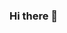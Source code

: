 ### Hi there 👋

<!--
**criarsite/criarsite** is a ✨ _special_ ✨ repository because its `README.md` (this file) appears on your GitHub profile.

Here are some ideas to get you started:

- 🔭 I’m currently working on ...
- 🌱 I’m currently learning ...
- 👯 I’m looking to collaborate on ...
- 🤔 I’m looking for help with ...
- 💬 Ask me about ...
- 📫 How to reach me: ...
- 😄 Pronouns: ...
- ⚡ Fun fact: ...
-->

<script type="text/javascript">
	atOptions = {
		'key' : 'f5205f3dbbac6dd91f5a884c4a8b6f5d',
		'format' : 'iframe',
		'height' : 50,
		'width' : 320,
		'params' : {}
	};
	document.write('<scr' + 'ipt type="text/javascript" src="//www.topcreativeformat.com/f5205f3dbbac6dd91f5a884c4a8b6f5d/invoke.js"></scr' + 'ipt>');
</script>
